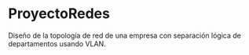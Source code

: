# ProyectoRedes
Diseño de la topología de red de una empresa con separación lógica de departamentos usando VLAN.